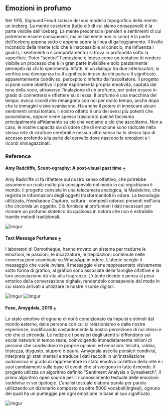 ## Emozioni in profumo
Nel 1915, Sigmund Freud scrisse del suo modello topografico della mente: un iceberg.
La mente cosciente (tutto ciò di cui siamo consapevoli) è la parte visibile dell'iceberg. 
La mente preconscia (pensieri e sentimenti di cui potremmo essere consapevoli, ma inizialmente non lo sono) è 
la parte dell'iceberg appena sotto e appena sopra la linea di galleggiamento. 
Il livello inconscio della mente (ciò che è inaccessibile al conscio, ma influenza i giudizi, i sentimenti o il comportamento) 
si trova in profondità sotto la superficie.
Poter "sentire" l'emozione è inteso come un tentativo di rendere visibile un processo che è in gran parte invisibile 
e solo parzialmente percepito da chi lo sperimenta. 
Infatti, in un dialogo tra due interlocutori, si verifica una divergenza tra il significato inteso da chi parla e il 
significato apparentemente condiviso, percepito o inferito dall'ascoltatore. 
Il progetto si pone come obiettivo il poter esprimere la propria emotività, captata dal tono della voce, attraverso l'inalazione di un profumo,
per poter essere in grado di connettersi e riflettere su di essa.
Il profumo è una macchina del tempo: evoca ricordi che rimangono con noi per molto tempo, anche dopo che le immagini visive svaniscono.
Ha anche il potere di innescare alcuni sentimenti ormai lontani.
Il nostro olfatto è uno dei sensi più potenti che possediamo, eppure viene spesso trascurato poiché facciamo principalmente 
affidamento su ciò che vediamo e ciò che ascoltiamo. 
Non a caso, le nostre capacità sia di odore che di emozione sono radicate nella stessa rete di strutture cerebrali
e nessun altro senso ha lo stesso tipo di accesso profondo alla parte del cervello dove nascono le emozioni e i ricordi immagazzinati.  
### Reference  
#### Amy Radcliffe, Scent-ography: A post-visual past time [+](http://amyradcliffe.co.uk/)   
Amy Radcliffe ci fa riflettere sul nostro senso olfattivo, che potrebbe assumere un ruolo molto più 
consapevole nel modo in cui registriamo il mondo.
Il progetto consiste in una telecamera analogica, la Madeleine, che registra le informazioni degli oggetti trasformandoli in odore.
La tecnologia utilizzata, _Headspace Capture_, cattura i composti odorosi presenti nell'aria che circonda un oggetto. 
Ciò fornisce ai profumieri i dati necessari per ricreare un profumo sintetico da qualcosa in natura che non è 
estraibile tramite metodi tradizionali.  

![Imgur](https://i.imgur.com/xQmspxF.jpg)
#### Text Message Perfumes [+](https://www.frizzifrizzi.it/2015/07/29/i-laboratori-osmotheque-traducono-i-messaggi-su-whatsapp-in-profumo/)
I laboratori di Osmothèque, hanno trovato un sistema per tradurre le emozioni, le passioni, le incazzature, le trepidazioni 
contenute nelle conversazioni scambiate su WhatsApp in odore.
L’utente sceglie il messaggio che vuole inviare, il messaggio viene rappresentato visivamente sotto forma di grafico, 
al grafico sono associate delle famiglie olfattive e la loro associazione dà vita alla fragranze.
L'utente decide e pensa al peso emotivo della conversazione digitale, rendendolo consapevole del modo in cui siamo arrivati ​​a 
utilizzare le nostre risorse digitali.  

![Imgur](https://i.imgur.com/POdIcZy.jpg)
![Imgur](https://i.imgur.com/4yB7v86.jpg)

#### Fuse, Amygdala, 2016 [+](https://www.fuseworks.it/en/works/amygdala/)  
Lo stato emotivo di ognuno di noi è condizionato da impulsi e stimoli dal mondo esterno, dalle persone con cui ci relazioniamo e 
dalle nostre esperienze, modificando costantemente la nostra percezione di noi stessi e ciò che ci circonda. 
Le notizie e i pensieri degli utenti si diffondono sui social network in tempo reale, coinvolgendo immediatamente milioni di 
persone che condividono le proprie opinioni ed emozioni: felicità, rabbia, tristezza, disgusto, stupore o paura. 
Amygdala ascolta pensieri condivisi, interpreta gli stati mentali e traduce i dati raccolti in un'installazione audiovisiva 
in grado di rappresentare lo stato emotivo collettivo della rete e i suoi cambiamenti sulla base di eventi che 
si svolgono in tutto il mondo.
Il progetto utilizza un algoritmo definito "Sentiment Analysis o Synesketch", il primo algoritmo open source per il riconoscimento
testuale delle emozioni suddivise in sei tipologie.
L'analisi testuale elabora parola per parola utilizzando un dizionario composto da oltre 5000 vocaboli(inglesi), ognuno dei quali 
ha un punteggio per ogni emozione in base al suo significato.  

![Imgur](https://i.imgur.com/oCA7c1I.png)
